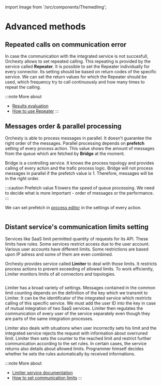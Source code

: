import Image from '/src/components/ThemedImg';

# Advanced methods

## Repeated calls on communication error
In case the communication with the integrated service is not succesfull, Orchesty allows to set repeated calling.
This repeating is provided by the service called **Repeater**. It is possible to set the Repeater individually
for every connector. Its setting should be based on return codes of the specific service. We can set the return values
for which the Repeater should be used, which frequency try to call continuously and how many times to repeat the calling. 

:::note More about
- [Results evaluation](../documentation/results-evaluation)
- [How to use Repeater](../tutorials/basic-connector)
:::

## Messages order & parallel processing
Orchesty is able to process messages in parallel. It doesn't guarantee the right order of the messages.
Parallel processing depends on **prefetch** setting of every process action. This value shows the amount of messages
from the queue which are fetched by **Bridge** at the moment.

Bridge is a controlling service.
It knows the process topology and provides calling of every action and the trafic process logic.
Bridge will not process messages in parallel if the prefetch value is 1.
Therefore, messages will be in the right order. 

:::caution
Prefetch value **1** lowers the speed of queue processing. We need to decide what is more important - order of messages or the performance. 
:::

We can set prefetch in [process editor](../admin/process-editor) in the settings of every action.

<Image path="/img/orchestration/prefetch.png" lightOnly />

## Distant service's communication limits setting

Services like SaaS limit permitted quantity of requests for its API. These limits have rules.
Some services restrict access due to the user account. Various user accounts have different limits.
Some restrictions are based upon IP adress and some of them are even combined.

Orchesty provides service called **Limiter** to deal with those limits. It restricts process actions to prevent
exceeding of allowed limits. To work efficiently, Limiter monitors limits of all connectors and topologies.

<Image path="/img/architecture/limiter.png" lightOnly />

Limiter has a broad variety of settings. Messages contained in the common limit counting depends on the definition
of the key which we transmit to Limiter. It can be the identificator of the integrated service which restricts
calling of this specific service. We must add the user ID into the key in case of mutual integration of two SaaS services.
Limiter then regulates the communication of every user of the service separately even though
they are parts of the same integration processes.

Limiter also deals with situations when user incorrectly sets his limit and the integrated service rejects
the request with information about overruned limit. Limiter then sets the counter to the reached limit
and restrict further communication according to the set rules. In certain cases, the service returns also
details about allowed limits. Programmer himself decides whether he sets the rules automatically by received informations. 

:::note More about
- [Limiter service documentation](../documentation/limiter)
- [How to set communication limits](../documentation/limiter)
:::
